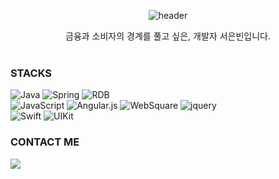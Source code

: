 
<div align="center">
  
![header](https://capsule-render.vercel.app/api?type=waving&height=150&section=header&text=Jean%20Suh&fontColor=EFF7FF&fontSize=30&fontAlignY=43)
  
  금융과 소비자의 경계를 풀고 싶은, 개발자 서은빈입니다. <br><br>
</div>

<h3 align="left">STACKS </h3>
  <p align="v">   
    <img alt="Java" src="https://img.shields.io/badge/JAVA-007396?style=flat-square&logo=java&logoColor=white">
    <img alt="Spring" src="https://img.shields.io/badge/Spring-6DB33F?style=flat-square&logo=Spring&logoColor=white">
    <img alt="RDB" src="https://img.shields.io/badge/RDB-F80000?style=flat-square&logo=oracle&logoColor=white">
    <br>
    <img alt="JavaScript" src="http://img.shields.io/badge/-JavaScript-F6DF1C?style=flat-square&logo=javascript&logoColor=black"/>
    <img alt="Angular.js" src="https://img.shields.io/badge/Angular.js-red?style=flat-square&logo=AngularJS&logoColor=white" />
    <img alt="WebSquare" src="https://img.shields.io/badge/WebSquare-4FC08D?style=flat-square" />
    <img alt="jquery" src="https://img.shields.io/badge/jquery-0769AD?style=flat-square&logo=jquery&logoColor=white">
    <br>  
    <img alt="Swift" src="https://img.shields.io/badge/-Swift-FA7343?style=flat-square&logo=Swift&logoColor=white" />
    <img alt="UIKit" src="https://img.shields.io/badge/-UIKit-lightblue?style=flat-square&logo=Swift&logoColor=grey" />
    <br>
  </p>

<h3 align="left">CONTACT ME</h3>
<p align="left">
  <a href="mailto:jeansuh42@gmail.com">
    <img src="https://img.shields.io/badge/Gmail-d14836?style=flat-square&logo=Gmail&logoColor=white&link=trumanfromkorea@gmail.com"/>
  </a>
</p>
